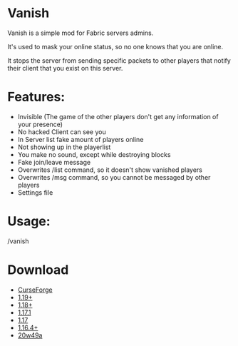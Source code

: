 # Vanish
Vanish is a simple mod for Fabric servers admins.

It's used to mask your online status, so no one knows that you are online.

It stops the server from sending specific packets to other players that notify their client that you exist on this server.

# Features:
- Invisible (The game of the other players don't get any information of your presence)
- No hacked Client can see you
- In Server list fake amount of players online
- Not showing up in the playerlist
- You make no sound, except while destroying blocks
- Fake join/leave message
- Overwrites /list command, so it doesn't show vanished players
- Overwrites /msg command, so you cannot be messaged by other players
- Settings file

# Usage:
/vanish

# Download
- [CurseForge](https://www.curseforge.com/minecraft/mc-mods/vanish)
- [1.19+](https://github.com/123456687548/vanish/releases/tag/1.19%2B_1.4.1)
- [1.18+](https://github.com/123456687548/vanish/releases/tag/1.18%2B_1.4.0)
- [1.17.1](https://github.com/123456687548/vanish/releases/tag/1.17.1_1.2.6)
- [1.17](https://github.com/123456687548/vanish/releases/tag/1.17_1.2.6)
- [1.16.4+](https://github.com/123456687548/vanish/releases/tag/1.16.4+_1.2.4)
- [20w49a](https://github.com/123456687548/vanish/releases/tag/20w49a_1.2.2)
